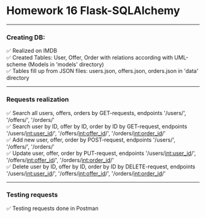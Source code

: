 # Homework 16 Flask-SQLAlchemy
___
### Creating DB:   
✅ Realized on IMDB   
✅ Created Tables: User, Offer, Order with relations according with UML-scheme (Models in 'models' directory)      
✅ Tables fill up from JSON files: users.json, offers.json, orders.json in 'data' directory   
___
### Requests realization
✅ Search all users, offers, orders by GET-requests, endpoints '/users/', '/offers/', '/orders/'      
✅ Search user by ID, offer by ID, order by ID by GET-request, endpoints '/users/<int:user_id>/', '/offers/<int:offer_id>/', '/orders/<int:order_id>/'   
✅ Add new user, offer, order by POST-request, endpoints '/users/', '/offers/', '/orders/'   
✅ Update user, offer, order by PUT-request, endpoints '/users/<int:user_id>/', '/offers/<int:offer_id>/', '/orders/<int:order_id>/'   
✅ Delete user by ID, offer by ID, order by ID by DELETE-request, endpoints '/users/<int:user_id>/', '/offers/<int:offer_id>/', '/orders/<int:order_id>/'
___
### Testing requests
✅ Testing requests done in Postman
